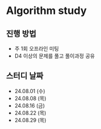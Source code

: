 # Algorithm study
## 진행 방법
- 주 1회 오프라인 미팅
- D4 이상의 문제를 풀고 풀이과정 공유

## 스터디 날짜
- 24.08.01 (수) 
- 24.08.08 (목) 
- 24.08.16 (금) 
- 24.08.22 (목)
- 24.08.29 (목)
